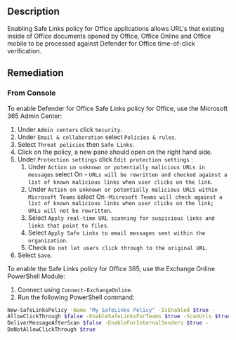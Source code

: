 ## Description

Enabling Safe Links policy for Office applications allows URL's that existing inside of Office documents opened by Office, Office Online and Office mobile to be processed against Defender for Office time-of-click verification.

## Remediation

### From Console

To enable Defender for Office Safe Links policy for Office, use the Microsoft 365 Admin Center:

1. Under `Admin centers` click `Security`.
2. Under `Email & collaboration` select `Policies & rules`.
3. Select `Threat policies` then `Safe Links`.
4. Click on the policy, a new pane should open on the right hand side.
5. Under `Protection settings` click `Edit protection settings` :
   1. Under `Action un unknown or potentially malicious URLs in messages` select On - `URLs will be rewritten and checked against a list of known malicious links when user clicks on the link`.
   2. Under `Action on unknown or potentially malicious URLS within Microsoft Teams` select On -`Microsoft Teams will check against a list of known malicious links when user clicks on the link; URLs will not be rewritten`.
   3. Select `Apply real-time URL scanning for suspicious links and links that point to files`.
   4. Select `Apply Safe Links to email messages sent within the organization`.
   5. Check `Do not let users click through to the original URL`.
6. Select `Save`.

To enable the Safe Links policy for Office 365, use the Exchange Online PowerShell Module:

1. Connect using `Connect-ExchangeOnline`.
2. Run the following PowerShell command:

```bash
New-SafeLinksPolicy -Name "My SafeLinks Policy" -IsEnabled $true -
AllowClickThrough $false -EnableSafeLinksForTeams $true -ScanUrls $true -
DeliverMessageAfterScan $false -EnableForInternalSenders $true -
DoNotAllowClickThrough $true
````
